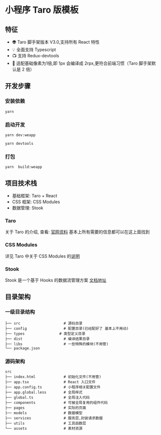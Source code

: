 # 小程序 Taro 版模板

## 特征

- 👽 Taro 脚手架版本 V3.0,支持所有 React 特性
- 💡 全面支持 Typescript
- 📺 支持 Redux-devtools
- 📏 适配基础像素为1倍,即 1px 会编译成 2rpx,更符合前端习惯（Taro 脚手架默认是 2 倍）

## 开发步骤

### 安装依赖

```
yarn
```

### 启动开发

```
yarn dev:weapp
```

```
yarn devtools
```

### 打包

```
yarn  build:weapp
```

## 项目技术栈

- 基础框架: Taro + React
- CSS 框架: CSS Modules
- 数据管理: Stook

### Taro

关于 Taro 的介绍, 查看: [官网资料](https://docs.taro.zone/docs/README)
基本上所有需要的信息都可以在这上面找到

### CSS Modules

详见 Taro 中关于 CSS Modules 的[说明](https://docs.taro.zone/docs/css-modules)

### Stook

Stook 是一个基于 Hooks 的数据流管理方案 [文档地址](https://stook-cn.now.sh/)

## 目录架构

### 一级目录结构

```
├── src                    # 源码目录
├── config                 # 配置目录(已经配好了 基本上不用动)
├── types                # 类型定义目录
├── dist                   # 编译结果目录
├── libs                   # 一些特殊的模块(不用管)
└── package.json
```

### 源码架构

```
src
├── index.html             # 初始化文件(不用管)
├── app.tsx                # React 入口文件
├── app.config.ts          # 小程序相关配置文件
├── app.global.less        # 全局样式
├── global.ts              # 全局注入代码
├── components             # 可被全局复用的组件代码
├── pages                  # 实际的页面
├── models                 # 数据模型
├── services               # 服务层,封装请求数据
├── utils                  # 工具函数层
└── assets                 # 素材资源
```
